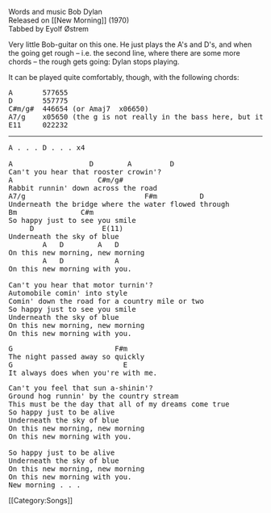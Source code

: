Words and music Bob Dylan<br>
Released on [[New Morning]] (1970)<br>
Tabbed by Eyolf Østrem

Very little Bob-guitar on this one. He just plays the A's and D's, and
when the going get rough – i.e. the second line, where there are some
more chords – the rough gets going: Dylan stops playing.

It can be played quite comfortably, though, with the following chords:

<pre class="chords">
A       577655
D       557775
C#m/g#  446654 (or Amaj7  x06650)
A7/g    x05650 (the g is not really in the bass here, but it works)
E11     022232
</pre>

----
<pre class="verse">
A . . . D . . . x4

A                  D        A         D
Can't you hear that rooster crowin'?
A                    C#m/g#
Rabbit runnin' down across the road
A7/g                            F#m          D
Underneath the bridge where the water flowed through
Bm               C#m
So happy just to see you smile
     D                E(11)
Underneath the sky of blue
        A   D        A   D
On this new morning, new morning
        A   D            A
On this new morning with you.

Can't you hear that motor turnin'?
Automobile comin' into style
Comin' down the road for a country mile or two
So happy just to see you smile
Underneath the sky of blue
On this new morning, new morning
On this new morning with you.
</pre>

<pre class="bridge">
G                        F#m
The night passed away so quickly
G                          E
It always does when you're with me.
</pre>

<pre class="verse">
Can't you feel that sun a-shinin'?
Ground hog runnin' by the country stream
This must be the day that all of my dreams come true
So happy just to be alive
Underneath the sky of blue
On this new morning, new morning
On this new morning with you.

So happy just to be alive
Underneath the sky of blue
On this new morning, new morning
On this new morning with you.
New morning . . .
</pre>

[[Category:Songs]]
